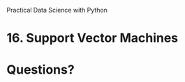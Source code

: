 [comment]: # (THEME = pdsp)
[comment]: # (CODE_THEME = base16/zenburn)
Practical Data Science with Python
# 16. Support Vector Machines

[comment]: # (!!!)

# Questions?

